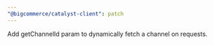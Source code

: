 ```yaml
---
"@bigcommerce/catalyst-client": patch
---
```


Add getChannelId param to dynamically fetch a channel on requests.
